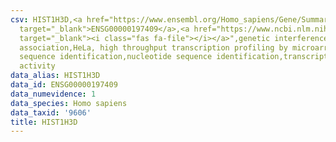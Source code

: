 ```yaml
---
csv: HIST1H3D,<a href="https://www.ensembl.org/Homo_sapiens/Gene/Summary?db=core;g=ENSG00000197409"
  target="_blank">ENSG00000197409</a>,<a href="https://www.ncbi.nlm.nih.gov/pubmed/17216044"
  target="_blank"><i class="fas fa-file"></i></a>",genetic interference,functional
  association,HeLa, high throughput transcription profiling by microarray,nucleotide
  sequence identification,nucleotide sequence identification,transcriptional regulation,up-regulates
  activity
data_alias: HIST1H3D
data_id: ENSG00000197409
data_numevidence: 1
data_species: Homo sapiens
data_taxid: '9606'
title: HIST1H3D
---
```

